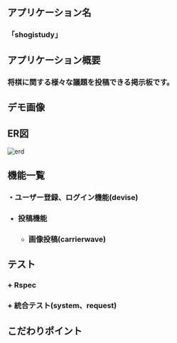 ## アプリケーション名
### 「shogistudy」
## アプリケーション概要
### 将棋に関する様々な議題を投稿できる掲示板です。
## デモ画像
## ER図
![erd](https://user-images.githubusercontent.com/93134765/194715475-0c3ff38a-1870-4a3c-9e76-58ceeffa258b.png)
## 機能一覧
### ・ユーザー登録、ログイン機能(devise)
+ ### 投稿機能
  + ### 画像投稿(carrierwave)
## テスト
### + Rspec
###    + 統合テスト(system、request)
## こだわりポイント
<pre>
